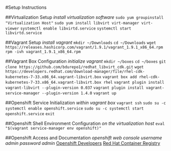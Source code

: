 #Setup Instructions

##Virtualization Setup
*install virtualization software*
`sudo yum groupinstall "Virtualization Host"`
`sudo yum install libvirt virt-manager virt-viewer`
`systemctl enable libvirtd.service`
`systemctl start libvirtd.service`

##Vagrant Setup
*install vagrant*
`mkdir ~/Downloads`
`cd ~/Downloads`
`wget https://releases.hashicorp.com/vagrant/1.9.1/vagrant_1.9.1_x86_64.rpm`
`rpm -ivh vagrant_1.9.1_x86_64.rpm`

##Vagrant Box Configuration
*initialize vagrant*
`mkdir ~/boxes`
`cd ~/boxes`
`git clone https://github.com/bdurepo1/redhat_libvirt_cdk.git`
`wget https://developers.redhat.com/download-manager/file/rhel-cdk-kubernetes-7-33.x86_64.vagrant-libvirt.box`
`vagrant box add rhel-cdk-kubernetes-7-33.x86_64.vagrant-libvirt.box rhel`
`vagrant plugin install vagrant-libvirt --plugin-version 0.037`
`vagrant plugin install vagrant-service-manager --plugin-version 1.4.0`
`vagrant up`

##Openshift Service Initialization
*within vagrant box*
`vagrant ssh`
`sudo su -c systemctl enable openshift.service`
`sudo su -c systemctl start openshift.service`
`exit`

##Openshift Shell Environment Configuration
*on the virtualization host*
`eval "$(vagrant service-manager env openshift)"`

##Openshift Access and Documentation
*openshift web console username admin password admin*
[Openshift Developers](https://developers.openshift.com/)
[Red Hat Container Registry](https://access.redhat.com/containers)
